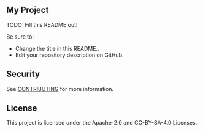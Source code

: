 ## My Project

TODO: Fill this README out!

Be sure to:

* Change the title in this README..
* Edit your repository description on GitHub.

## Security

See [CONTRIBUTING](CONTRIBUTING.md#security-issue-notifications) for more information.

## License

This project is licensed under the Apache-2.0 and CC-BY-SA-4.0 Licenses.

